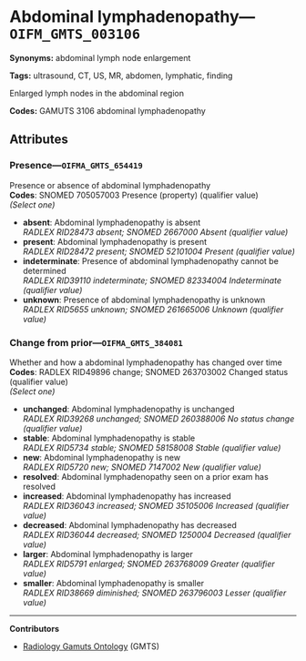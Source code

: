 # Abdominal lymphadenopathy—`OIFM_GMTS_003106`

**Synonyms:** abdominal lymph node enlargement

**Tags:** ultrasound, CT, US, MR, abdomen, lymphatic, finding

Enlarged lymph nodes in the abdominal region

**Codes:** GAMUTS 3106 abdominal lymphadenopathy

## Attributes

### Presence—`OIFMA_GMTS_654419`

Presence or absence of abdominal lymphadenopathy  
**Codes**: SNOMED 705057003 Presence (property) (qualifier value)  
*(Select one)*

- **absent**: Abdominal lymphadenopathy is absent  
_RADLEX RID28473 absent; SNOMED 2667000 Absent (qualifier value)_
- **present**: Abdominal lymphadenopathy is present  
_RADLEX RID28472 present; SNOMED 52101004 Present (qualifier value)_
- **indeterminate**: Presence of abdominal lymphadenopathy cannot be determined  
_RADLEX RID39110 indeterminate; SNOMED 82334004 Indeterminate (qualifier value)_
- **unknown**: Presence of abdominal lymphadenopathy is unknown  
_RADLEX RID5655 unknown; SNOMED 261665006 Unknown (qualifier value)_

### Change from prior—`OIFMA_GMTS_384081`

Whether and how a abdominal lymphadenopathy has changed over time  
**Codes**: RADLEX RID49896 change; SNOMED 263703002 Changed status (qualifier value)  
*(Select one)*

- **unchanged**: Abdominal lymphadenopathy is unchanged  
_RADLEX RID39268 unchanged; SNOMED 260388006 No status change (qualifier value)_
- **stable**: Abdominal lymphadenopathy is stable  
_RADLEX RID5734 stable; SNOMED 58158008 Stable (qualifier value)_
- **new**: Abdominal lymphadenopathy is new  
_RADLEX RID5720 new; SNOMED 7147002 New (qualifier value)_
- **resolved**: Abdominal lymphadenopathy seen on a prior exam has resolved  
- **increased**: Abdominal lymphadenopathy has increased  
_RADLEX RID36043 increased; SNOMED 35105006 Increased (qualifier value)_
- **decreased**: Abdominal lymphadenopathy has decreased  
_RADLEX RID36044 decreased; SNOMED 1250004 Decreased (qualifier value)_
- **larger**: Abdominal lymphadenopathy is larger  
_RADLEX RID5791 enlarged; SNOMED 263768009 Greater (qualifier value)_
- **smaller**: Abdominal lymphadenopathy is smaller  
_RADLEX RID38669 diminished; SNOMED 263796003 Lesser (qualifier value)_

---

**Contributors**

- [Radiology Gamuts Ontology](https://gamuts.net/) (GMTS)